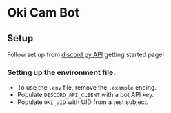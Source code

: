 # Oki Cam Bot
## Setup
Follow set up from [discord py API](https://discordpy.readthedocs.io/en/stable/) getting started page!

### Setting up the environment file.
* To use the `.env` file, remove the `.example` ending. 
* Populate `DISCORD_API_CLIENT` with a bot API key. 
* Populate `OKI_UID` with UID from a test subject.

